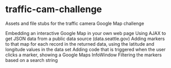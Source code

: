 traffic-cam-challenge
=====================

Assets and file stubs for the traffic camera Google Map challenge

Embedding an interactive Google Map in your own web page
Using AJAX to get JSON data from a public data source (data.seattle.gov)
Adding markers to that map for each record in the returned data, using the latitude and longitude values in the data set
Adding code that is triggered when the user clicks a marker, showing a Google Maps InfoWindow
Filtering the markers based on a search string